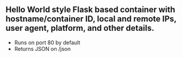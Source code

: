 ## Hello World style Flask based container with hostname/container ID, local and remote IPs, user agent, platform, and other details.

* Runs on port 80 by default
* Returns JSON on /json
